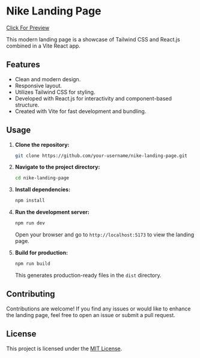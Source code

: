 # Nike Landing Page

[Click For Preview](https://nike-landing-page-sn.netlify.app/)

This modern landing page is a showcase of Tailwind CSS and React.js combined in a Vite React app.

## Features

- Clean and modern design.
- Responsive layout.
- Utilizes Tailwind CSS for styling.
- Developed with React.js for interactivity and component-based structure.
- Created with Vite for fast development and bundling.

## Usage

1. **Clone the repository:**
   ```bash
   git clone https://github.com/your-username/nike-landing-page.git
   ```

2. **Navigate to the project directory:**
   ```bash
   cd nike-landing-page
   ```

3. **Install dependencies:**
   ```bash
   npm install
   ```

4. **Run the development server:**
   ```bash
   npm run dev
   ```
   Open your browser and go to `http://localhost:5173` to view the landing page.

5. **Build for production:**
   ```bash
   npm run build
   ```
   This generates production-ready files in the `dist` directory.

## Contributing

Contributions are welcome! If you find any issues or would like to enhance the landing page, feel free to open an issue or submit a pull request.

## License

This project is licensed under the [MIT License](LICENSE).

